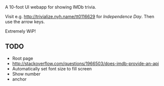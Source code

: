 A 10-foot UI webapp for showing IMDb trivia.

Visit e.g. <http://trivialize.nyh.name/tt0116629> for *Independence Day*. Then use the arrow keys.

Extremely WiP!

## TODO

* Root page
* http://stackoverflow.com/questions/1966503/does-imdb-provide-an-api
* Automatically set font size to fill screen
* Show number
* anchor
